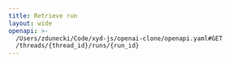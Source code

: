 ```yaml
---
title: Retrieve run
layout: wide
openapi: >-
  /Users/zdunecki/Code/xyd-js/openai-clone/openapi.yaml#GET
  /threads/{thread_id}/runs/{run_id}
---
```


